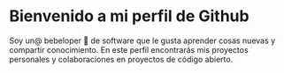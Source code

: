 # Bienvenido a mi perfil de Github

Soy un@ bebeloper 🤠 de software que le gusta aprender cosas nuevas y compartir conocimiento. En este perfil encontrarás mis proyectos personales y colaboraciones en proyectos de código abierto.